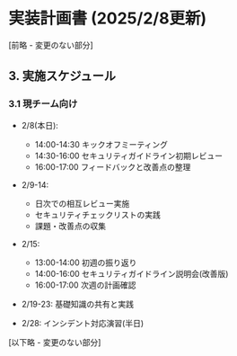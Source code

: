 # 実装計画書 (2025/2/8更新)

[前略 - 変更のない部分]

## 3. 実施スケジュール

### 3.1 現チーム向け

- 2/8(本日):

  - 14:00-14:30 キックオフミーティング
  - 14:30-16:00 セキュリティガイドライン初期レビュー
  - 16:00-17:00 フィードバックと改善点の整理

- 2/9-14:

  - 日次での相互レビュー実施
  - セキュリティチェックリストの実践
  - 課題・改善点の収集

- 2/15:

  - 13:00-14:00 初週の振り返り
  - 14:00-16:00 セキュリティガイドライン説明会(改善版)
  - 16:00-17:00 次週の計画確認

- 2/19-23: 基礎知識の共有と実践
- 2/28: インシデント対応演習(半日)

[以下略 - 変更のない部分]
